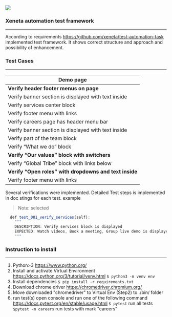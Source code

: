 ![](https://www.xeneta.com/hubfs/Product%20Section%20%284%29.png)
### Xeneta automation test framework
----
According to requirements https://github.com/xeneta/test-automation-task implemented test framework. It shows correct structure and approach and possibility of enhancement.

### Test Cases
----
|Demo page|
| --------- | 
| **Verify header footer menus on page**  | 
| Verify banner section is displayed with text inside| 
| Verify services center block| 
| Verify footer menu with links| 
| Verify careers page has header menu bar| 
| Verify banner section is displayed with text inside| 
| Verify part of the team block| 
| Verify “What we do” block| 
| **Verify “Our values” block with switchers**| 
| Verify “Global Tribe” block with links below| 
| **Verify “Open roles” with dropdowns and text inside**| 
| Verify footer menu with links| 
Several verifications were implemented. Detailed Test steps is implemented in doc stings for each test. example

> Note: selected 


```javascript
  def test_001_verify_services(self):
  	"""
  	DESCRIPTION: Verify services block is displayed
  	EXPECTED: Watch videos, Book a meeting, Group live demo is displayed
  	"""
```


### Instruction to install
----
1. Python>3 https://www.python.org/
2. Install and activate Virtual Environment https://docs.python.org/3/tutorial/venv.html
`$ python3 -m venv env`
3. Install dependencies
`$ pip install -r requirements.txt`
4. Download chrome driver https://chromedriver.chromium.org/
5. Move downloaded "chromedriver" to Virtual Env (Step2) to ./bin/ folder
6. run test(s)
open console and run one of the following command https://docs.pytest.org/en/stable/usage.html
`$ pytest` run all tests
`$pytest -m careers` run tests with mark "careers"

